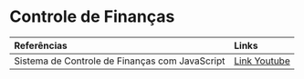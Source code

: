 # Controle de Finanças



Referências | Links
:-|:-
Sistema de Controle de Finanças com JavaScript | [Link Youtube](https://www.youtube.com/watch?v=if0KcjYFm-Y)